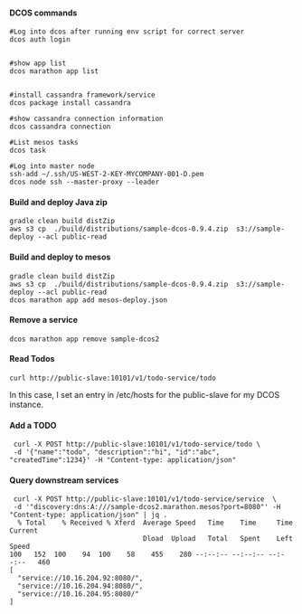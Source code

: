 


#### DCOS commands
```
#Log into dcos after running env script for correct server
dcos auth login


#show app list
dcos marathon app list


#install cassandra framework/service
dcos package install cassandra

#show cassandra connection information
dcos cassandra connection

#List mesos tasks
dcos task

#Log into master node
ssh-add ~/.ssh/US-WEST-2-KEY-MYCOMPANY-001-D.pem
dcos node ssh --master-proxy --leader

```

#### Build and deploy Java zip
```
gradle clean build distZip
aws s3 cp  ./build/distributions/sample-dcos-0.9.4.zip  s3://sample-deploy --acl public-read
```

#### Build and deploy to mesos
```
gradle clean build distZip
aws s3 cp  ./build/distributions/sample-dcos-0.9.4.zip  s3://sample-deploy --acl public-read
dcos marathon app add mesos-deploy.json
```


#### Remove a service
```
dcos marathon app remove sample-dcos2
```

#### Read Todos
```
curl http://public-slave:10101/v1/todo-service/todo
```
In this case, I set an entry in /etc/hosts for the public-slave for my DCOS instance.


#### Add a TODO
```
 curl -X POST http://public-slave:10101/v1/todo-service/todo \
 -d '{"name":"todo", "description":"hi", "id":"abc", "createdTime":1234}' -H "Content-type: application/json"
```


#### Query downstream services
```
 curl -X POST http://public-slave:10101/v1/todo-service/service  \ 
 -d '"discovery:dns:A:///sample-dcos2.marathon.mesos?port=8080"' -H "Content-type: application/json" | jq .
  % Total    % Received % Xferd  Average Speed   Time    Time     Time  Current
                                 Dload  Upload   Total   Spent    Left  Speed
100   152  100    94  100    58    455    280 --:--:-- --:--:-- --:--:--   460
[
  "service://10.16.204.92:8080/",
  "service://10.16.204.94:8080/",
  "service://10.16.204.95:8080/"
]


```

